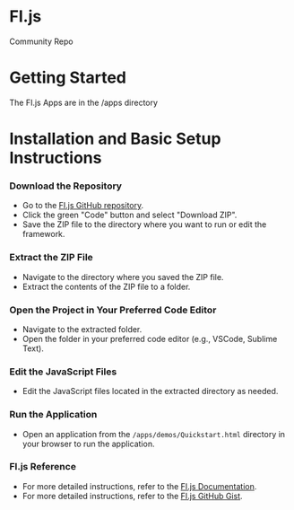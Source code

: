 # FI.js
Community Repo
# Getting Started
The FI.js Apps are in the /apps directory
# Installation and Basic Setup Instructions
### Download the Repository
- Go to the [FI.js GitHub repository](https://github.com/lendersiq/Fi.js).
- Click the green "Code" button and select "Download ZIP".
- Save the ZIP file to the directory where you want to run or edit the framework.

### Extract the ZIP File
- Navigate to the directory where you saved the ZIP file.
- Extract the contents of the ZIP file to a folder.

### Open the Project in Your Preferred Code Editor
- Navigate to the extracted folder.
- Open the folder in your preferred code editor (e.g., VSCode, Sublime Text).

### Edit the JavaScript Files
- Edit the JavaScript files located in the extracted directory as needed.

### Run the Application
- Open an application from the `/apps/demos/Quickstart.html` directory in your browser to run the application.

### FI.js Reference
- For more detailed instructions, refer to the [FI.js Documentation](https://fijs.net/docs).
- For more detailed instructions, refer to the [FI.js GitHub Gist](https://gist.github.com/lendersiq/410dba6719ccfe7bb7194817968d8969).
